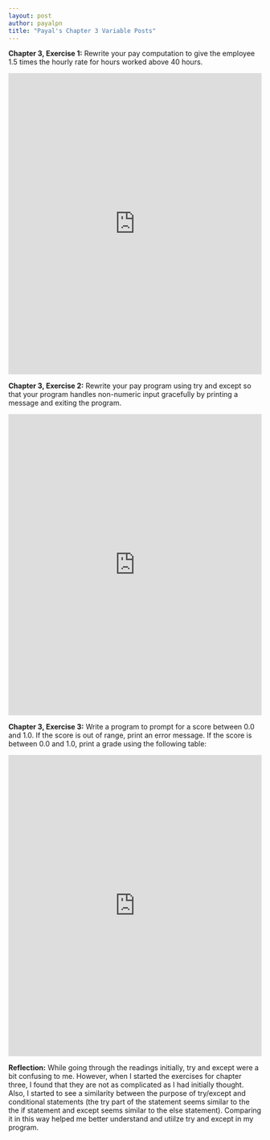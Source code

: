 ```yaml
---
layout: post
author: payalpn
title: "Payal's Chapter 3 Variable Posts"
---
```


**Chapter 3, Exercise 1:**
Rewrite your pay computation to give the employee 1.5 times the hourly rate for hours worked above 40 hours.

<iframe src="https://trinket.io/embed/python/d3e2cb8a08" width="100%" height="600" frameborder="0" marginwidth="0" marginheight="0" allowfullscreen></iframe>

**Chapter 3, Exercise 2:**
Rewrite your pay program using try and except so that your program handles non-numeric input gracefully by printing a message and exiting the program. 

<iframe src="https://trinket.io/embed/python/7d3a01073d" width="100%" height="600" frameborder="0" marginwidth="0" marginheight="0" allowfullscreen></iframe>

**Chapter 3, Exercise 3:**
Write a program to prompt for a score between 0.0 and 1.0. If the score is out of range, print an error message. If the score is between 0.0 and 1.0, print a grade using the following table:

<iframe src="https://trinket.io/embed/python/b9553452ef" width="100%" height="600" frameborder="0" marginwidth="0" marginheight="0" allowfullscreen></iframe>

**Reflection:**
While going through the readings initially, try and except were a bit confusing to me. However, when I started the exercises for chapter three, I found that they are not as complicated as I had initially thought. Also, I started to see a similarity between the purpose of try/except and conditional statements (the try part of the statement seems similar to the the if statement and except seems similar to the else statement). Comparing it in this way helped me better understand and utiilze try and except in my program. 
